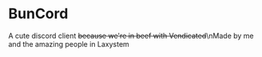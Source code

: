 # BunCord

A cute discord client ~~because we're in beef with Vendicated~~\nMade by me and the amazing people in Laxystem
